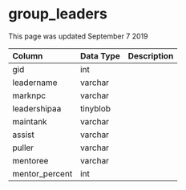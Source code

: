 # group\_leaders

This page was updated September 7 2019

| Column | Data Type | Description |
| :--- | :--- | :--- |
| gid | int |  |
| leadername | varchar |  |
| marknpc | varchar |  |
| leadershipaa | tinyblob |  |
| maintank | varchar |  |
| assist | varchar |  |
| puller | varchar |  |
| mentoree | varchar |  |
| mentor\_percent | int |  |

